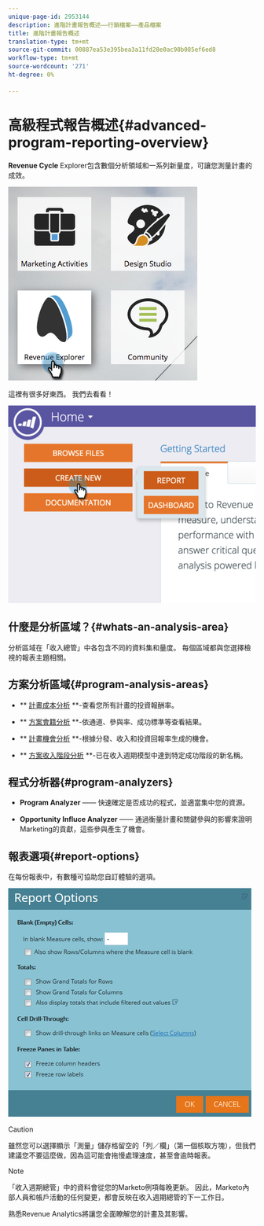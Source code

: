 ```yaml
---
unique-page-id: 2953144
description: 進階計畫報告概述——行銷檔案——產品檔案
title: 進階計畫報告概述
translation-type: tm+mt
source-git-commit: 00887ea53e395bea3a11fd28e0ac98b085ef6ed8
workflow-type: tm+mt
source-wordcount: '271'
ht-degree: 0%

---
```



# 高級程式報告概述{#advanced-program-reporting-overview}

**Revenue Cycle** Explorer包含數個分析領域和一系列新量度，可讓您測量計畫的成效。

![](assets/rev.png)

這裡有很多好東西。 我們去看看！

![](assets/image2015-4-30-10-3a15-3a17.png)

## 什麼是分析區域？{#whats-an-analysis-area}

分析區域在「收入總管」中各包含不同的資料集和量度。 每個區域都與您選擇檢視的報表主題相關。

## 方案分析區域{#program-analysis-areas}

* ** [計畫成本分析](understanding-the-program-cost-analysis-area.md) **-查看您所有計畫的投資報酬率。

* ** [方案會籍分析](understanding-the-program-membership-analysis-area.md) **-依通道、參與率、成功標準等查看結果。

* ** [計畫機會分析](understanding-the-program-opportunity-analysis-area.md) **-根據分發、收入和投資回報率生成的機會。

* ** [方案收入階段分析](understanding-the-program-revenue-stage-analysis-area.md) **-已在收入週期模型中達到特定成功階段的新名稱。

## 程式分析器{#program-analyzers}

* **Program Analyzer**  —— 快速確定是否成功的程式，並適當集中您的資源。

* **Opportunity Influce Analyzer**  —— 通過衡量計畫和關鍵參與的影響來證明Marketing的貢獻，這些參與產生了機會。

## 報表選項{#report-options}

在每份報表中，有數種可協助您自訂體驗的選項。

![](assets/report-options.png)

>[!CAUTION]
>
>雖然您可以選擇顯示「測量」儲存格留空的「列／欄」（第一個核取方塊），但我們建議您不要這麼做，因為這可能會拖慢處理速度，甚至會逾時報表。

>[!NOTE]
>
>「收入週期總管」中的資料會從您的Marketo例項每晚更新。 因此，Marketo內部人員和帳戶活動的任何變更，都會反映在收入週期總管的下一工作日。

熟悉Revenue Analytics將讓您全面瞭解您的計畫及其影響。